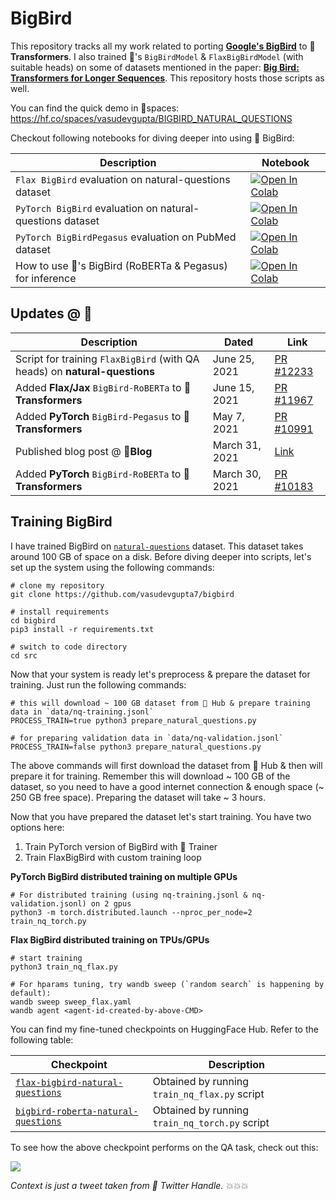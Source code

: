 # BigBird

This repository tracks all my work related to porting [**Google's BigBird**](https://github.com/google-research/bigbird) to **🤗 Transformers**. I also trained 🤗's `BigBirdModel` & `FlaxBigBirdModel` (with suitable heads) on some of datasets mentioned in the paper: [**Big Bird: Transformers for Longer Sequences**](https://arxiv.org/abs/2007.14062). This repository hosts those scripts as well.

You can find the quick demo in 🤗spaces: https://hf.co/spaces/vasudevgupta/BIGBIRD_NATURAL_QUESTIONS

Checkout following notebooks for diving deeper into using 🤗 BigBird:

| Description   | Notebook |
|---------------|----------|
| `Flax BigBird` evaluation on natural-questions dataset | <a href="https://colab.research.google.com/github/vasudevgupta7/bigbird/blob/main/notebooks/evaluate-flax-natural-questions.ipynb" target="_parent"><img src="https://colab.research.google.com/assets/colab-badge.svg" alt="Open In Colab"/></a> |
| `PyTorch BigBird` evaluation on natural-questions dataset | <a href="https://colab.research.google.com/github/vasudevgupta7/bigbird/blob/main/notebooks/evaluate-torch-natural-questions.ipynb" target="_parent"><img src="https://colab.research.google.com/assets/colab-badge.svg" alt="Open In Colab"/></a> |
| `PyTorch BigBirdPegasus` evaluation on PubMed dataset | <a href="https://colab.research.google.com/github/vasudevgupta7/bigbird/blob/main/notebooks/bigbird_pegasus_evaluation.ipynb" target="_parent"><img src="https://colab.research.google.com/assets/colab-badge.svg" alt="Open In Colab"/></a> |
| How to use 🤗's BigBird (RoBERTa & Pegasus) for inference | <a href="https://colab.research.google.com/github/vasudevgupta7/bigbird/blob/main/notebooks/bigbird-inference.ipynb" target="_parent"><img src="https://colab.research.google.com/assets/colab-badge.svg" alt="Open In Colab"/></a> |


## Updates @ 🤗

| Description                | Dated                | Link                |
|----------------------------|----------------------|---------------------|
| Script for training `FlaxBigBird` (with QA heads) on **natural-questions** | June 25, 2021 | [PR #12233](https://github.com/huggingface/transformers/pull/12233) |
| Added **Flax/Jax** `BigBird-RoBERTa` to **🤗Transformers** | June 15, 2021  | [PR #11967](https://github.com/huggingface/transformers/pull/11967) |                                             
| Added **PyTorch** `BigBird-Pegasus` to **🤗Transformers**  | May 7, 2021    | [PR #10991](https://github.com/huggingface/transformers/pull/10991) |
| Published blog post @ **🤗Blog**                          | March 31, 2021 | [Link](https://huggingface.co/blog/big-bird)                        |
| Added **PyTorch** `BigBird-RoBERTa` to **🤗Transformers**  | March 30, 2021 | [PR #10183](https://github.com/huggingface/transformers/pull/10183) |


## Training BigBird

I have trained BigBird on [`natural-questions`](https://huggingface.co/datasets/natural_questions) dataset. This dataset takes around 100 GB of space on a disk. Before diving deeper into scripts, let's set up the system using the following commands:

```shell
# clone my repository
git clone https://github.com/vasudevgupta7/bigbird

# install requirements
cd bigbird
pip3 install -r requirements.txt

# switch to code directory
cd src
```

Now that your system is ready let's preprocess & prepare the dataset for training. Just run the following commands:

```shell
# this will download ~ 100 GB dataset from 🤗 Hub & prepare training data in `data/nq-training.jsonl`
PROCESS_TRAIN=true python3 prepare_natural_questions.py

# for preparing validation data in `data/nq-validation.jsonl`
PROCESS_TRAIN=false python3 prepare_natural_questions.py
```

The above commands will first download the dataset from 🤗 Hub & then will prepare it for training. Remember this will download ~ 100 GB of the dataset, so you need to have a good internet connection & enough space (~ 250 GB free space). Preparing the dataset will take ~ 3 hours.

Now that you have prepared the dataset let's start training. You have two options here:

1. Train PyTorch version of BigBird with 🤗 Trainer
2. Train FlaxBigBird with custom training loop

**PyTorch BigBird distributed training on multiple GPUs**

```
# For distributed training (using nq-training.jsonl & nq-validation.jsonl) on 2 gpus
python3 -m torch.distributed.launch --nproc_per_node=2 train_nq_torch.py
```

**Flax BigBird distributed training on TPUs/GPUs**

```shell
# start training
python3 train_nq_flax.py

# For hparams tuning, try wandb sweep (`random search` is happening by default):
wandb sweep sweep_flax.yaml
wandb agent <agent-id-created-by-above-CMD>
```

You can find my fine-tuned checkpoints on HuggingFace Hub. Refer to the following table:

| Checkpoint     |  Description     |
|----------------|------------------|
| [`flax-bigbird-natural-questions`](https://huggingface.co/vasudevgupta/flax-bigbird-natural-questions) | Obtained by running `train_nq_flax.py` script |
| [`bigbird-roberta-natural-questions`](https://huggingface.co/vasudevgupta/bigbird-roberta-natural-questions) | Obtained by running `train_nq_torch.py` script |

To see how the above checkpoint performs on the QA task, check out this: 

![](assets/infer-bigbird-nq.png)

*Context is just a tweet taken from 🤗 Twitter Handle. 💥💥💥*
